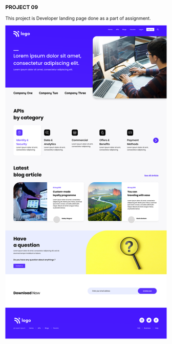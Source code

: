 ### PROJECT 09

This project is Developer landing page done as a part of assignment.

![Project 01 Image](./9.png)
